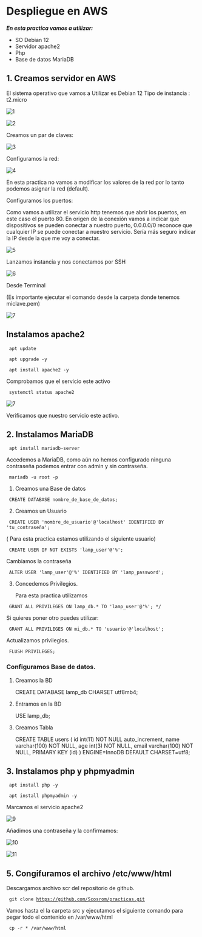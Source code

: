 # Despliegue en AWS

***En esta practica vamos a utilizar:***

- SO Debian 12
- Servidor apache2
- Php
- Base de datos MariaDB

## 1. Creamos servidor en AWS

El sistema operativo que vamos a Utilizar es Debian 12
Tipo de instancia : t2.micro

![1](https://github.com/Scosrom/practicas/assets/114906778/26cfe80c-29ec-4d45-b194-8eef99e41d45)

![2](https://github.com/Scosrom/practicas/assets/114906778/d93ffb6b-c003-4511-aaae-1d63332ba369)

Creamos un par de claves:

![3](https://github.com/Scosrom/practicas/assets/114906778/7e999806-520e-4221-a318-ccfbcdb28ccf)

Configuramos la red:

![4](https://github.com/Scosrom/practicas/assets/114906778/5a039b98-6459-48a2-a6c7-199f469d2b23)

En esta practica no vamos a modificar los valores de la red por lo tanto podemos asignar la red (default).

Configuramos los puertos:

Como vamos a utilizar el servicio http tenemos que abrir los puertos, en este caso el puerto 80.
En origen de la conexión vamos a indicar que dispositivos se pueden conectar a nuestro puerto, 0.0.0.0/0 reconoce que cualquier IP se puede conectar a nuestro servicio. Sería más seguro indicar la IP desde la que me voy a conectar. 

![5](https://github.com/Scosrom/practicas/assets/114906778/102a3e65-f0c8-4240-9c98-875ae3939255)

Lanzamos instancia y nos conectamos por SSH

![6](https://github.com/Scosrom/practicas/assets/114906778/71043521-ee33-440b-8872-9b6d57839d1e)

Desde Terminal

(Es importante ejecutar el comando desde la carpeta donde tenemos miclave.pem)

![7](https://github.com/Scosrom/practicas/assets/114906778/d3df5d5e-6f99-45f4-ab7a-d99850f9d620)

## Instalamos apache2

<code> apt update </code>

<code> apt upgrade -y </code>

<code> apt install apache2 -y </code>

Comprobamos que el servicio este activo

<code> systemctl status apache2 </code>

![7](https://github.com/Scosrom/practicas/assets/114906778/6eceda8d-eebb-47ac-982e-88c25edc7ff9)

Verificamos que nuestro servicio este activo. 

## 2. Instalamos MariaDB

<code> apt install mariadb-server </code>

Accedemos a MariaDB, como aún no hemos configurado ninguna contraseña podemos entrar con admin y sin contraseña.

<code> mariadb -u root -p </code>

1. Creamos una Base de datos

  <code>  CREATE DATABASE nombre_de_base_de_datos; </code> 

2. Creamos un Usuario
   
<code> CREATE USER 'nombre_de_usuario'@'localhost' IDENTIFIED BY 'tu_contraseña'; </code>

( Para esta practica estamos utilizando el siguiente usuario)


<code> CREATE USER IF NOT EXISTS 'lamp_user'@'%';  </code>

Cambiamos la contraseña

<code> ALTER USER 'lamp_user'@'%' IDENTIFIED BY 'lamp_password'; </code>

3. Concedemos Privilegios.

   Para esta practica utilizamos
   
  <code> GRANT ALL PRIVILEGES ON lamp_db.* TO 'lamp_user'@'%';
*/ </code>

  Si quieres poner otro puedes utilizar:

<code> GRANT ALL PRIVILEGES ON mi_db.* TO 'usuario'@'localhost'; </code>

Actualizamos privilegios.

<code> FLUSH PRIVILEGES; </code>

### Configuramos Base de datos.

  1. Creamos la BD

     CREATE DATABASE lamp_db CHARSET utf8mb4;
     
  2. Entramos en la BD

     USE lamp_db;
     
  3. Creamos Tabla

     CREATE TABLE users (
  id int(11) NOT NULL auto_increment,
  name varchar(100) NOT NULL,
  age int(3) NOT NULL,
  email varchar(100) NOT NULL,
  PRIMARY KEY (id)
) ENGINE=InnoDB DEFAULT CHARSET=utf8;



## 3. Instalamos php y phpmyadmin

<code> apt install php -y </code>

<code> apt install phpmyadmin -y </code>

Marcamos el servicio apache2

![9](https://github.com/Scosrom/practicas/assets/114906778/e68032f4-cd17-4df5-bd95-b394f956bddc)

Añadimos una contraseña y la confirmamos:

![10](https://github.com/Scosrom/practicas/assets/114906778/e9ecb251-0cec-4626-8d1b-010bf13a3a8f)


![11](https://github.com/Scosrom/practicas/assets/114906778/cab47573-c09f-45d5-afc1-58018cc54a38)

## 5. Congifuramos el archivo /etc/www/html

Descargamos archivo scr del repositorio de github. 

<code> git clone https://github.com/Scosrom/practicas.git </code>

Vamos hasta el la carpeta src y ejecutamos el siguiente comando para pegar todo el contenido en /var/www/html

<code> cp -r * /var/www/html </code>
























